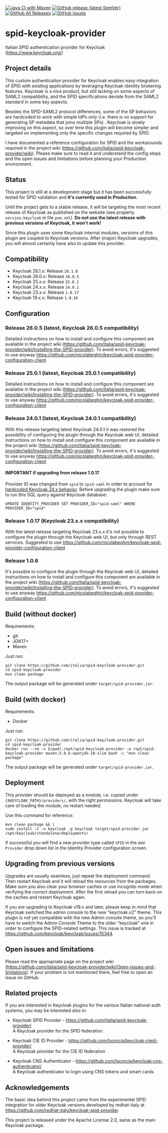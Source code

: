 [![Java CI with Maven](https://github.com/italia/keycloak-spid-provider/actions/workflows/maven.yml/badge.svg)](https://github.com/italia/keycloak-spid-provider/actions/workflows/maven.yml)
[![GitHub release (latest SemVer)](https://img.shields.io/github/v/release/italia/keycloak-spid-provider?sort=semver)](https://img.shields.io/github/v/release/italia/keycloak-spid-provider?sort=semver) 
[![GitHub All Releases](https://img.shields.io/github/downloads/italia/keycloak-spid-provider/total)](https://img.shields.io/github/downloads/italia/keycloak-spid-provider/total)
[![GitHub issues](https://img.shields.io/github/issues/italia/keycloak-spid-provider)](https://github.com/italia/keycloak-spid-provider/issues)

# spid-keycloak-provider
Italian SPID authentication provider for Keycloak (https://www.keycloak.org/)

## Project details
This custom authentication provider for Keycloak enables easy integration of SPID 
with existing applications by leveraging Keycloak identity brokering features.
Keycloak is a nice product, but still lacking on some aspects of SAML2 compatibility,
and the SPID specifications deviate from the SAML2 standard in some key aspects.

Besides the SPID-SAML2 protocol differences, some of the SP behaviors
are hardcoded to work with simple IdPs only (i.e. there is no support for generating SP metadata
that joins multiple SPs) . Keycloak is slowly improving on this aspect, so over time this plugin
will become simpler and targeted on implementing only the specific changes required by SPID.

I have documented a reference configuration for SPID and the workarounds required 
in the project wiki (https://github.com/italia/spid-keycloak-provider/wiki). Please make 
sure to read it and understand the config steps and the open issues and
limitations before planning your Production environment.

## Status
This project is still at a development stage but it has been successfully tested for SPID validation and 
**it's currently used in Production**.

Until the project gets to a stable release, it will be targeting the most recent release 
of Keycloak as published on the website (see property `version.keycloak` in file `pom.xml`).
**Do not use the latest release with previous versions of Keycloak, it won't work!**  

Since this plugin uses some Keycloak internal modules, versions of this plugin
are coupled to Keycloak versions. After (major) Keycloak upgrades, you will almost
certainly have also to update this provider.  

## Compatibility
* Keycloak 26.1.x: Release `26.1.0`
* Keycloak 26.0.x: Release `26.0.5`
* Keycloak 25.x.x: Release `25.0.1`
* Keycloak 24.x.x: Release `24.0.1`
* Keycloak 23.x.x: Release `1.0.17`
* Keycloak 19.x.x: Release `1.0.16`

## Configuration
### Release 26.0.5 (latest, Keycloak 26.0.5 compatibility)
Detailed instructions on how to install and configure this component are 
available in the project wiki (https://github.com/italia/spid-keycloak-provider/wiki/Installing-the-SPID-provider).
To avoid errors, it's suggested to use anyway https://github.com/nicolabeghin/keycloak-spid-provider-configuration-client

### Release 25.0.1 (latest, Keycloak 25.0.1 compatibility)
Detailed instructions on how to install and configure this component are 
available in the project wiki (https://github.com/italia/spid-keycloak-provider/wiki/Installing-the-SPID-provider).
To avoid errors, it's suggested to use anyway https://github.com/nicolabeghin/keycloak-spid-provider-configuration-client

### Release 24.0.1 (latest, Keycloak 24.0.1 compatibility)
With this release targeting latest Keycloak 24.0.1 it was restored the possibility of configuring the plugin through 
the Keycloak web UI, detailed instructions on how to install and configure this component are 
available in the project wiki (https://github.com/italia/spid-keycloak-provider/wiki/Installing-the-SPID-provider).
To avoid errors, it's suggested to use anyway https://github.com/nicolabeghin/keycloak-spid-provider-configuration-client
#### IMPORTANT if upgrading from release 1.0.17
Provider ID was changed from `spid` to `spid-saml` in order to account for [hardcoded Keycloak 24.x behavior](https://github.com/keycloak/keycloak/blob/a228b6c7c9ec7a54ee91bb547b42cc4097ae38e2/js/apps/admin-ui/src/identity-providers/add/DetailSettings.tsx#L396). Before upgrading the plugin make sure to run this SQL query against Keycloak database:

    UPDATE IDENTITY_PROVIDER SET PROVIDER_ID="spid-saml" WHERE PROVIDER_ID="spid"

### Release 1.0.17 (Keycloak 23.x.x compatibility)
With the latest release targeting Keycloak 23.x.x it's not possible to configure the plugin through the Keycloak web UI, 
but only through REST services. Suggested to use https://github.com/nicolabeghin/keycloak-spid-provider-configuration-client

### Release 1.0.6
It's possible to configure the plugin through the Keycloak web UI, detailed instructions
on how to install and configure this component are
available in the project wiki (https://github.com/italia/spid-keycloak-provider/wiki/Installing-the-SPID-provider).
To avoid errors, it's suggested to use anyway https://github.com/nicolabeghin/keycloak-spid-provider-configuration-client

## Build (without docker)
Requirements:
* git
* JDK17+
* Maven

Just run:
```
git clone https://github.com/italia/spid-keycloak-provider.git
cd spid-keycloak-provider
mvn clean package
```
The output package will be generated under `target/spid-provider.jar`.

## Build (with docker)
Requirements:
* Docker

Just run:
```
git clone https://github.com/italia/spid-keycloak-provider.git
cd spid-keycloak-provider
docker run --rm -v $(pwd):/opt/spid-keycloak-provider -w /opt/spid-keycloak-provider maven:3.8.6-openjdk-18-slim bash -c "mvn clean package"
```
The output package will be generated under `target/spid-provider.jar`.

## Deployment
This provider should be deployed as a module, i.e. copied under
`{$KEYCLOAK_PATH}/providers/`, with the right permissions.
Keycloak will take care of loading the module, no restart needed.  

Use this command for reference:  
```
mvn clean package && \
sudo install -C -o keycloak -g keycloak target/spid-provider.jar /opt/keycloak/standalone/deployments/
```

If successful you will find a new provider type called `SPID` in the
`Add Provider` drop down list in the Identity Provider configuration screen.

## Upgrading from previous versions
Upgrades are usually seamless, just repeat the deployment command.  
Then restart Keycloak and it will reload the resources from the packages. Make sure you also clear 
your browser caches or use incognito mode when verifying the correct deployment.
After the first reload you can turn back on the caches and restart Keycloak again.

If you are upgrading to Keycloak v19.x and later, please keep in mind that Keycloak switched the admin console 
to the new "keycloak.v2" theme. This plugin is not yet compatible with the new Admin console theme, 
so you'll have to switch the Admin Console Theme to the older "keycloak" one in order to configure
the SPID-related settings. This issue is tracked at https://github.com/keycloak/keycloak/issues/15344.

## Open issues and limitations
Please read the appropriate page on the project wiki 
(https://github.com/italia/spid-keycloak-provider/wiki/Open-issues-and-limitations). 
If your problem is not mentioned there, feel free to open an issue on GitHub.

## Related projects
If you are interested in Keycloak plugins for the various Italian national auth
systems, you may be interested also in:

* Keycloak SPID Provider - https://github.com/italia/spid-keycloak-provider/  
A Keycloak provider for the SPID federation

* Keycloak CIE ID Provider - https://github.com/lscorcia/keycloak-cieid-provider/  
A Keycloak provider for the CIE ID federation

* Keycloak CNS Authenticator - https://github.com/lscorcia/keycloak-cns-authenticator/  
A Keycloak authenticator to login using CNS tokens and smart cards

## Acknowledgements
The basic idea behind this project came from the experimental SPID integration
for older Keycloak versions developed by redhat-italy at 
https://github.com/redhat-italy/keycloak-spid-provider.  

This project is released under the Apache License 2.0, same as the main Keycloak
package.
